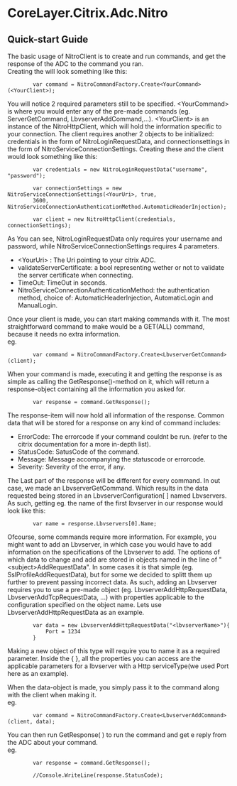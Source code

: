 # CoreLayer.Citrix.Adc.Nitro

## Quick-start Guide  

The basic usage of NitroClient is to create and run commands, and get the response of the ADC to the command you ran.   
Creating the will look something like this:  

            var command = NitroCommandFactory.Create<YourCommand>(<YourClient>);  

You will notice 2 required parameters still to be specified. \<YourCommand> is where you would enter any of the pre-made commands (eg. ServerGetCommand, LbvserverAddCommand,...). \<YourClient> is an instance of the NitroHttpClient, which will hold the information specific to your connection. The client requires another 2 objects to be initialized: credentials in the form of NitroLoginRequestData, and connectionsettings in the form of NitroServiceConnectionSettings. Creating these and the client would look something like this:


            var credentials = new NitroLoginRequestData("username", "password");

            var connectionSettings = new NitroServiceConnectionSettings(<YourUri>, true,
            3600, NitroServiceConnectionAuthenticationMethod.AutomaticHeaderInjection);

            var client = new NitroHttpClient(credentials, connectionSettings);  
As You can see, NitroLoginRequestData only requires your username and password, while NitroServiceConnectionSettings requires 4 parameters.  
- \<YourUri> : The Uri pointing to your citrix ADC.
- validateServerCertificate: a bool representing wether or not to validate the server certificate when connecting.
- TimeOut: TimeOut in seconds.
- NitroServiceConnectionAuthenticationMethod: the authentication method, choice of: AutomaticHeaderInjection, AutomaticLogin and ManualLogin.  

Once your client is made, you can start making commands with it. The most straightforward command to make would be a GET(ALL) command, because it needs no extra information.  
eg.

            var command = NitroCommandFactory.Create<LbvserverGetCommand>(client);

When your command is made, executing it and getting the response is as simple as calling the GetResponse()-method on it, which will return a response-object containing all the information you asked for.  

            var response = command.GetResponse();

The response-item will now hold all information of the response. Common data that will be stored for a response on any kind of command includes:  
- ErrorCode: The errorcode if your command couldnt be run. (refer to the citrix documentation for a more in-depth list).
- StatusCode: SatusCode of the command.
- Message: Message accompanying the statuscode or errorcode.
- Severity: Severity of the error, if any.  

The Last part of the response will be different for every command. In out case, we made an LbvserverGetCommand. Which results in the data requested being stored in an LbvserverConfiguration[ ] named Lbvservers. As such, getting eg. the name of the first lbvserver in our response would look like this:  

            var name = response.Lbvservers[0].Name;



Ofcourse, some commands require more information. For example, you might want to add an Lbvserver, in which case you would have to add information on the specifications of the Lbvserver to add. The options of which data to change and add are stored in objects named in the line of "\<subject>AddRequestData". In some cases it is that simple (eg. SslProfileAddRequestData), but for some we decided to splitt them up further to prevent passing incorrect data. As such, adding an Lbvserver requires you to use a pre-made object (eg. LbvserverAddHttpRequestData, LbvserverAddTcpRequestData, ...) with properties applicable to the configuration specified on the object name. Lets use LbvserverAddHttpRequestData as an example.  

            var data = new LbvserverAddHttpRequestData("<lbvserverName>"){
                Port = 1234
            }

Making a new object of this type will require you to name it as a required parameter. Inside the {  }, all the properties you can access are the applicable parameters for a lbvserver with a Http serviceType(we used Port here as an example).  

When the data-object is made, you simply pass it to the command along with the client when making it.  
eg.

            var command = NitroCommandFactory.Create<LbvserverAddCommand>(client, data);

You can then run GetResponse( ) to run the command and get e reply from the ADC about your command.  
eg.

            var response = command.GetResponse();

            //Console.WriteLine(response.StatusCode);